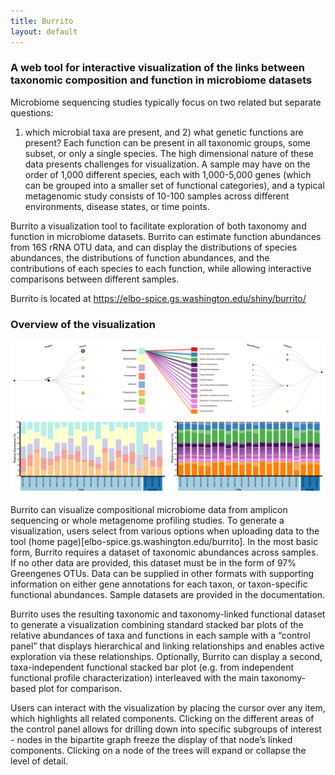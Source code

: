```yaml
---
title: Burrito
layout: default
---
```


### A web tool for interactive visualization of the links between taxonomic composition and function in microbiome datasets

Microbiome sequencing studies typically focus on two related but separate questions: 
1) which microbial taxa are present, and 2) what genetic functions are present? 
Each function can be present in all taxonomic groups, some subset, or only a single species. The high dimensional nature of these data presents challenges for visualization. 
A sample may have on the order of 1,000 different species, each with 1,000-5,000 genes (which can be grouped into a smaller set of functional categories), and a typical metagenomic study consists 
of 10-100 samples across different environments, disease states, or time points.

Burrito a visualization tool to facilitate exploration of both taxonomy and function in microbiome datasets. Burrito can estimate function abundances from 16S rRNA OTU data, and can display the distributions of species abundances, 
the distributions of function abundances, and the contributions of each species to each function, while allowing interactive comparisons between different samples.

Burrito is located at <a href="https://elbo-spice.gs.washington.edu/shiny/burrito/">https://elbo-spice.gs.washington.edu/shiny/burrito/</a>

### Overview of the visualization

![burrito_example](burrito_sp_example_screenshot.png?raw=true)

Burrito can visualize compositional microbiome data from amplicon sequencing or whole metagenome profiling studies. To generate a visualization, users select from various options when uploading data to the tool (home page)[elbo-spice.gs.washington.edu/burrito]. 
In the most basic form, Burrito requires a dataset of taxonomic abundances across samples. If no other data are provided, this dataset must be in the form of 97% Greengenes OTUs. 
Data can be supplied in other formats with supporting information on either gene annotations for each taxon, or taxon-specific functional abundances. 
Sample datasets are provided in the documentation.

Burrito uses the resulting taxonomic and taxonomy-linked functional dataset to generate a visualization combining standard stacked bar plots of the relative abundances of taxa and functions in each sample with a “control panel” that displays hierarchical and linking relationships and enables active exploration via these relationships. 
Optionally, Burrito can display a second, taxa-independent functional stacked bar plot (e.g. from independent functional profile characterization) interleaved with the main taxonomy-based plot for comparison.

Users can interact with the visualization by placing the cursor over any item, which highlights all related components. 
Clicking on the different areas of the control panel allows for drilling down into specific subgroups of interest - nodes in the bipartite graph freeze the display of that node’s linked components. Clicking on a node of the  trees will expand or collapse the level of detail. 

